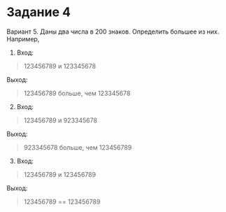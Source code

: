 # Задание 4

Вариант 5.
Даны два числа в 200 знаков. Определить большее из них.
Например,
1. Вход:

> 123456789 и 123345678

Выход:
> 123456789 больше, чем 123345678

2. Вход:

> 123456789 и 923345678

Выход:
> 923345678 больше, чем 123456789

3. Вход:

> 123456789 и 123456789

Выход:
> 123456789 == 123456789

